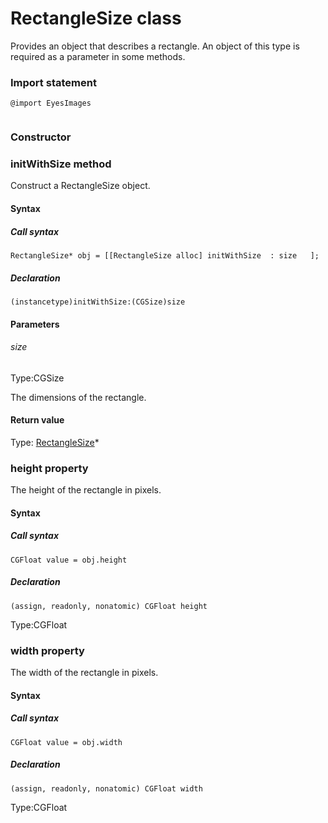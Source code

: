 # RectangleSize class
Provides an object that describes a rectangle. An object of this type is required as a parameter in some methods.
 
 ### Import statement 
``` 
@import EyesImages
 
 ``` 
### Constructor 
### initWithSize method
Construct a RectangleSize object.

#### Syntax 
 ##### Call syntax 
 ``` 
RectangleSize* obj = [[RectangleSize alloc] initWithSize  : size   ];
 ``` 
 
 ##### Declaration 
 ``` 
(instancetype)initWithSize:(CGSize)size 
 ``` 

 #### Parameters 
 ###### size 
  
 Type:CGSize 
  
 The dimensions of the rectangle. 
  
 #### Return value 
Type: [RectangleSize](./rectanglesize)\*

 
 ### height property
The height of the rectangle in pixels.

#### Syntax 
 ##### Call syntax 
 ``` 
CGFloat value = obj.height
 ``` 
 
 ##### Declaration 
 ``` 
 (assign, readonly, nonatomic) CGFloat height 
 ``` 
 
 Type:CGFloat 
 ### width property
The width of the rectangle in pixels.

#### Syntax 
 ##### Call syntax 
 ``` 
CGFloat value = obj.width
 ``` 
 
 ##### Declaration 
 ``` 
 (assign, readonly, nonatomic) CGFloat width 
 ``` 
 
 Type:CGFloat